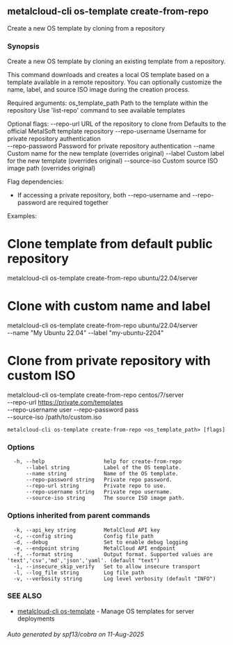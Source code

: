 ## metalcloud-cli os-template create-from-repo

Create a new OS template by cloning from a repository

### Synopsis

Create a new OS template by cloning an existing template from a repository.

This command downloads and creates a local OS template based on a template
available in a remote repository. You can optionally customize the name,
label, and source ISO image during the creation process.

Required arguments:
  os_template_path  Path to the template within the repository
                   Use 'list-repo' command to see available templates

Optional flags:
  --repo-url        URL of the repository to clone from
                   Defaults to the official MetalSoft template repository
  --repo-username   Username for private repository authentication  
  --repo-password   Password for private repository authentication
  --name           Custom name for the new template (overrides original)
  --label          Custom label for the new template (overrides original)
  --source-iso     Custom source ISO image path (overrides original)

Flag dependencies:
  - If accessing a private repository, both --repo-username and --repo-password
    are required together

Examples:
  # Clone template from default public repository
  metalcloud-cli os-template create-from-repo ubuntu/22.04/server
  
  # Clone with custom name and label
  metalcloud-cli os-template create-from-repo ubuntu/22.04/server \
    --name "My Ubuntu 22.04" --label "my-ubuntu-2204"
  
  # Clone from private repository with custom ISO
  metalcloud-cli os-template create-from-repo centos/7/server \
    --repo-url https://private.com/templates \
    --repo-username user --repo-password pass \
    --source-iso /path/to/custom.iso

```
metalcloud-cli os-template create-from-repo <os_template_path> [flags]
```

### Options

```
  -h, --help                   help for create-from-repo
      --label string           Label of the OS template.
      --name string            Name of the OS template.
      --repo-password string   Private repo password.
      --repo-url string        Private repo to use.
      --repo-username string   Private repo username.
      --source-iso string      The source ISO image path.
```

### Options inherited from parent commands

```
  -k, --api_key string         MetalCloud API key
  -c, --config string          Config file path
  -d, --debug                  Set to enable debug logging
  -e, --endpoint string        MetalCloud API endpoint
  -f, --format string          Output format. Supported values are 'text','csv','md','json','yaml'. (default "text")
  -i, --insecure_skip_verify   Set to allow insecure transport
  -l, --log_file string        Log file path
  -v, --verbosity string       Log level verbosity (default "INFO")
```

### SEE ALSO

* [metalcloud-cli os-template](metalcloud-cli_os-template.md)	 - Manage OS templates for server deployments

###### Auto generated by spf13/cobra on 11-Aug-2025
